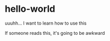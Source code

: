 # hello-world
uuuhh... I want to learn how to use this

If someone reads this, it's going to be awkward
